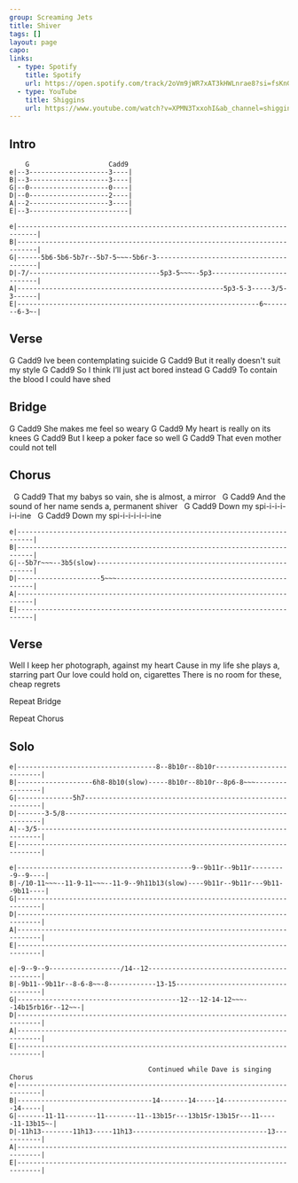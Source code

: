 ```yaml
---
group: Screaming Jets
title: Shiver
tags: []
layout: page
capo: 
links: 
  - type: Spotify
    title: Spotify
    url: https://open.spotify.com/track/2oVm9jWR7xAT3kHWLnrae8?si=fsKnGswETEmgkSoDtU4o4g
  - type: YouTube
    title: Shiggins
    url: https://www.youtube.com/watch?v=XPMN3TxxohI&ab_channel=shiggins316
---
```


## Intro

```chordpro
    G                    Cadd9
e|--3--------------------3----|
B|--3--------------------3----|
G|--0--------------------0----|
D|--0--------------------2----|
A|--2--------------------3----|
E|--3-------------------------|

e|---------------------------------------------------------------------------|
B|---------------------------------------------------------------------------|
G|------5b6-5b6-5b7r--5b7-5~~~-5b6r-3----------------------------------------|
D|-7/---------------------------------5p3-5~~~--5p3--------------------------|
A|----------------------------------------------------5p3-5-3-----3/5-3------|
E|-------------------------------------------------------------6~-------6-3~-|
```

## Verse

G                         Cadd9
Ive been contemplating       suicide
G                  Cadd9
But it really doesn't suit my style
G                            Cadd9
So I think I’ll just act bored instead
G                    Cadd9
To contain the blood I could have shed

## Bridge

G                   Cadd9
She makes me feel so weary
G                Cadd9
My heart is really on its knees
G                Cadd9
But I keep a poker face so well
G              Cadd9
That even mother could not tell

## Chorus

&nbsp;       G                    Cadd9
That my babys so vain, she is almost, a mirror
&nbsp;       G                        Cadd9
And the sound of her name sends a, permanent shiver
&nbsp;         G           Cadd9
Down my spi-i-i-i-i-i-ine
&nbsp;         G           Cadd9
Down my spi-i-i-i-i-i-ine

```chordpro
e|--------------------------------------------------------------------------|
B|--------------------------------------------------------------------------|
G|--5b7r~~~--3b5(slow)------------------------------------------------------|
D|---------------------5~~~-------------------------------------------------|
A|--------------------------------------------------------------------------|
E|--------------------------------------------------------------------------|
```

## Verse

Well I keep her photograph, against my heart
Cause in my life she plays a, starring part
Our love could hold on, cigarettes
There is no room for these, cheap regrets

Repeat Bridge

Repeat Chorus

## Solo

```chordpro
e|-----------------------------------8--8b10r--8b10r--------------------------|
B|-------------------6h8-8b10(slow)-----8b10r--8b10r--8p6-8~~~----------------|
G|--------------5h7-----------------------------------------------------------|
D|-------3-5/8----------------------------------------------------------------|
A|--3/5-----------------------------------------------------------------------|
E|----------------------------------------------------------------------------|

e|--------------------------------------------9--9b11r--9b11r---------9--9----|
B|-/10-11~~~--11-9-11~~~--11-9--9h11b13(slow)----9b11r--9b11r---9b11--9b11----|
G|----------------------------------------------------------------------------|
D|----------------------------------------------------------------------------|
A|----------------------------------------------------------------------------|
E|----------------------------------------------------------------------------|

e|-9--9--9------------------/14--12-------------------------------------------|
B|-9b11--9b11r--8-6-8~~-8------------13-15------------------------------------|
G|-----------------------------------------12---12-14-12~~~--14b15rb16r--12~~-|
D|----------------------------------------------------------------------------|
A|----------------------------------------------------------------------------|
E|----------------------------------------------------------------------------|

                                   Continued while Dave is singing Chorus
e|----------------------------------------------------------------------------|
B|----------------------------------14-------14-----14-----------------14-----|
G|-------11-11--------11--------11--13b15r---13b15r-13b15r---11-----11-13b15~-|
D|-11h13--------11h13-----11h13----------------------------------13-----------|
A|----------------------------------------------------------------------------|
E|----------------------------------------------------------------------------|
```
